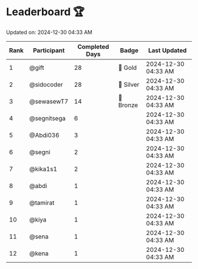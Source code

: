 # Leaderboard 🏆

Updated on: 2024-12-30 04:33 AM

| Rank | Participant       | Completed Days | Badge      | Last Updated         |
|------|-------------------|----------------|------------|----------------------|
| 1    | @gift             | 28             | 🏅 Gold     | 2024-12-30 04:33 AM |
| 2    | @sidocoder        | 28             | 🥈 Silver   | 2024-12-30 04:33 AM |
| 3    | @sewasewT7        | 14             | 🥉 Bronze   | 2024-12-30 04:33 AM |
| 4    | @segnitsega       | 6              |            | 2024-12-30 04:33 AM |
| 5    | @Abdi036          | 3              |            | 2024-12-30 04:33 AM |
| 6    | @segni            | 2              |            | 2024-12-30 04:33 AM |
| 7    | @kika1s1          | 2              |            | 2024-12-30 04:33 AM |
| 8    | @abdi             | 1              |            | 2024-12-30 04:33 AM |
| 9    | @tamirat          | 1              |            | 2024-12-30 04:33 AM |
| 10   | @kiya             | 1              |            | 2024-12-30 04:33 AM |
| 11   | @sena             | 1              |            | 2024-12-30 04:33 AM |
| 12   | @kena             | 1              |            | 2024-12-30 04:33 AM |
